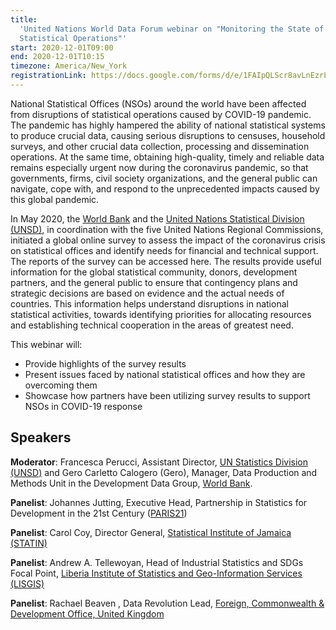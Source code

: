 ```yaml
---
title:
  'United Nations World Data Forum webinar on "Monitoring the State of
  Statistical Operations"'
start: 2020-12-01T09:00
end: 2020-12-01T10:15
timezone: America/New_York
registrationLink: https://docs.google.com/forms/d/e/1FAIpQLScr8avLnEzrL5wEf2eLWyuBZT7p_cYwy8lu7IJe8Dj_uHAY-w/viewform
---
```


National Statistical Offices (NSOs) around the world have been affected from
disruptions of statistical operations caused by COVID-19 pandemic. The pandemic
has highly hampered the ability of national statistical systems to produce
crucial data, causing serious disruptions to censuses, household surveys, and
other crucial data collection, processing and dissemination operations. At the
same time, obtaining high-quality, timely and reliable data remains especially
urgent now during the coronavirus pandemic, so that governments, firms, civil
society organizations, and the general public can navigate, cope with, and
respond to the unprecedented impacts caused by this global pandemic.

In May 2020, the [World Bank](https://www.worldbank.org/) and the
[United Nations Statistical Division (UNSD)](https://unstats.un.org), in
coordination with the five United Nations Regional Commissions, initiated a
global online survey to assess the impact of the coronavirus crisis on
statistical offices and identify needs for financial and technical support. The
reports of the survey can be accessed here. The results provide useful
information for the global statistical community, donors, development partners,
and the general public to ensure that contingency plans and strategic decisions
are based on evidence and the actual needs of countries. This information helps
understand disruptions in national statistical activities, towards identifying
priorities for allocating resources and establishing technical cooperation in
the areas of greatest need.

This webinar will:

- Provide highlights of the survey results
- Present issues faced by national statistical offices and how they are
  overcoming them
- Showcase how partners have been utilizing survey results to support NSOs in
  COVID-19 response

## Speakers

**Moderator**: Francesca Perucci, Assistant Director,
[UN Statistics Division (UNSD)](https://unstats.un.org) and Gero Carletto
Calogero (Gero), Manager, Data Production and Methods Unit in the Development
Data Group, [World Bank](https://www.worldbank.org/).

**Panelist**: Johannes Jutting, Executive Head, Partnership in Statistics for
Development in the 21st Century ([PARIS21](https://paris21.org/))

**Panelist**: Carol Coy, Director General,
[Statistical Institute of Jamaica (STATIN)](https://statinja.gov.jm/)

**Panelist**: Andrew A. Tellewoyan, Head of Industrial Statistics and SDGs Focal
Point,
[Liberia Institute of Statistics and Geo-Information Services (LISGIS)](https://www.lisgis.net/)

**Panelist**: Rachael Beaven , Data Revolution Lead,
[Foreign, Commonwealth & Development Office, United Kingdom](https://www.gov.uk/government/organisations/foreign-commonwealth-development-office)

